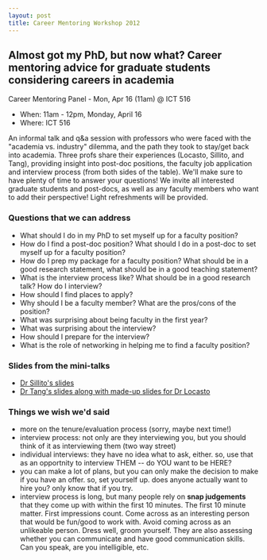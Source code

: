 ```yaml
---
layout: post
title: Career Mentoring Workshop 2012
---
```




## Almost got my PhD, but now what? Career mentoring advice for graduate students considering careers in academia

Career Mentoring Panel - Mon, Apr 16 (11am) @ ICT 516

* When: 11am - 12pm, Monday, April 16
* Where: ICT 516

An informal talk and q&a session with professors who were faced with the "academia vs. industry" dilemma, and the path they took to stay/get back into academia. Three profs share their experiences (Locasto, Sillito, and Tang), providing insight into post-doc positions, the faculty job application and interview process (from both sides of the table). We'll make sure to have plenty of time to answer your questions! We invite all interested graduate students and post-docs, as well as any faculty members who want to add their perspective! Light refreshments will be provided.

### Questions that we can address

* What should I do in my PhD to set myself up for a faculty position?
* How do I find a post-doc position? What should I do in a post-doc to set myself up for a faculty position?
* How do I prep my package for a faculty position? What should be in a good research statement, what should be in a good teaching statement?
* What is the interview process like? What should be in a good research talk? How do I interview?
* How should I find places to apply?
* Why should I be a faculty member? What are the pros/cons of the position?
* What was surprising about being faculty in the first year?
* What was surprising about the interview?
* How should I prepare for the interview?
* What is the role of networking in helping me to find a faculty position?

### Slides from the mini-talks

* [Dr Sillito's slides](Workshops/career-workshop-sillito-slides.pdf)
* [Dr Tang's slides along with made-up slides for Dr Locasto](Workshops/career-workshop-tang-locasto-slides.ppt)

### Things we wish we'd said

* more on the tenure/evaluation process (sorry, maybe next time!)
* interview process: not only are they interviewing you, but you should think of it as interviewing them (two way street)
* individual interviews: they have no idea what to ask, either. so, use that as an opportnity to interview THEM -- do YOU want to be HERE?
* you can make a lot of plans, but you can only make the decision to make if you have an offer. so, set yourself up. does anyone actually want to hire you? only know that if you try.
* interview process is long, but many people rely on **snap judgements** that they come up with within the first 10 minutes. The first 10 minute matter. First impressions count. Come across as an interesting person that would be fun/good to work with. Avoid coming across as an unlikeable person. Dress well, groom yourself. They are also assessing whether you can communicate and have good communication skills. Can you speak, are you intelligible, etc.
